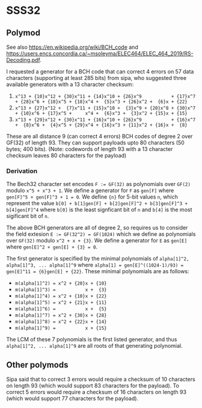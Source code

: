 # SSS32

## Polymod

See also <https://en.wikipedia.org/wiki/BCH_code> and <https://users.encs.concordia.ca/~msoleyma/ELEC464/ELEC_464_2019/RS-Decoding.pdf>.

I requested a generator for a BCH code that can correct 4 errors on 57 data characters (supporting at least 285 bits) from sipa, who suggested three available generators with a 13 character checksum:

1. `x^13 + {10}x^12 + {30}x^11 + {14}x^10 + {26}x^9           + {17}x^7 + {28}x^6 + {18}x^5 + {18}x^4 +  {5}x^3 + {26}x^2 +  {6}x + {22}`
1. `x^13 + {27}x^12 +  {7}x^11 + {15}x^10 +  {3}x^9 + {20}x^8 + {30}x^7 + {10}x^6 + {17}x^5 +     x^4 +  {6}x^3 +  {3}x^2 + {15}x + {15}`
1. `x^13 + {29}x^12 + {30}x^11 + {16}x^10 + {26}x^9           + {16}x^7 +  {8}x^6 +  {4}x^5 + {29}x^4 + {16}x^3 + {11}x^2 + {16}x +  {8}`

These are all distance 9 (can correct 4 errors) BCH codes of degree 2 over GF(32) of length 93.
They can support payloads upto 80 characters (50 bytes; 400 bits). (Note: codewords of length 93 with a 13 character checksum leaves 80 characters for the payload)

### Derivation

The Bech32 character set encodes `F := GF(32)` as polynomials over `GF(2)` modulo `x^5 + x^3 + 1`.
We define a generator for `F` as `gen[F]` where `gen[F]^5 + gen[F]^3 + 1 = 0`.
We define `{n}` for 5-bit values `n`, which represent the value `b[0] + b[1]gen[F] + b[2]gen[F]^2 + b[3]gen[F]^3 + b[4]gen[F]^4` where `b[0]` is the least signficant bit of `n` and `b[4]` is the most sigificant bit of `n`.

The above BCH generators are all of degree 2, so requires us to consider the field extesion `E := GF(32^2) = GF(1024)` which we define as polynomials over `GF(32)` modulo `x^2 + x + {3}`.
We define a generator for `E` as `gen[E]` where `gen[E]^2 + gen[E] + {3} = 0`.

The first generator is specified by the minimal polynomials of `alpha[1]^2, alpha[1]^3, ... alpha[1]^9` where `alpha[1] = gen[E]^((1024-1)/93) = gen[E]^11 = {6}gen[E] + {22}`.
These minimal polynomials are as follows:

- `m(alpha[1]^2) = x^2 + {20}x + {10}`
- `m(alpha[1]^3) =           x +  {3}`
- `m(alpha[1]^4) = x^2 + {10}x + {22}`
- `m(alpha[1]^5) = x^2 + {21}x + {11}`
- `m(alpha[1]^6) =           x +  {5}`
- `m(alpha[1]^7) = x^2 + {30}x + {28}`
- `m(alpha[1]^8) = x^2 + {22}x + {14}`
- `m(alpha[1]^9) =           x + {15}`

The LCM of these 7 polynomials is the first listed generator, and thus `alpha[1]^2, ... alpha[1]^9` are all roots of that generating polynomial.

## Other polymods

Sipa said that to correct 3 errors would require a checksum of 10 characters on length 93 (which would support 83 characters for the payload).
To correct 5 errors would require a checksum of 16 characters on length 93 (which would support 77 characters for the payload).
